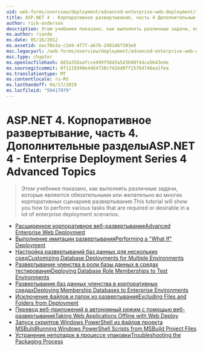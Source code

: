 ```yaml
---
uid: web-forms/overview/deployment/advanced-enterprise-web-deployment/index
title: ASP.NET 4 - Корпоративное развертывание, часть 4 Дополнительные разделы | Документация Майкрософт
author: rick-anderson
description: Этом учебнике показано, как выполнять различные задачи, которые являются обязательными или желательно во многих корпоративных сценариев развертывания.
ms.author: riande
ms.date: 05/16/2012
ms.assetid: eacf0e3a-c2e9-4f77-a676-249146f393e8
msc.legacyurl: /web-forms/overview/deployment/advanced-enterprise-web-deployment
msc.type: chapter
ms.openlocfilehash: 0d3a356aafcce499f50d3a5d3b98f44ca5643ede
ms.sourcegitcommit: 0f1119340e4464720cfd16d0ff15764746ea1fea
ms.translationtype: MT
ms.contentlocale: ru-RU
ms.lasthandoff: 04/17/2019
ms.locfileid: "59417979"
---
```

# <a name="aspnet-4---enterprise-deployment-series-4-advanced-topics"></a><span data-ttu-id="ad0b1-103">ASP.NET 4. Корпоративное развертывание, часть 4. Дополнительные разделы</span><span class="sxs-lookup"><span data-stu-id="ad0b1-103">ASP.NET 4 - Enterprise Deployment Series 4 Advanced Topics</span></span>

> <span data-ttu-id="ad0b1-104">Этом учебнике показано, как выполнять различные задачи, которые являются обязательными или желательно во многих корпоративных сценариев развертывания.</span><span class="sxs-lookup"><span data-stu-id="ad0b1-104">This tutorial will show you how to perform various tasks that are required or desirable in a lot of enterprise deployment scenarios.</span></span>


- [<span data-ttu-id="ad0b1-105">Расширенное корпоративное веб-развертывание</span><span class="sxs-lookup"><span data-stu-id="ad0b1-105">Advanced Enterprise Web Deployment</span></span>](advanced-enterprise-web-deployment.md)
- [<span data-ttu-id="ad0b1-106">Выполнение имитации развертывания</span><span class="sxs-lookup"><span data-stu-id="ad0b1-106">Performing a "What If" Deployment</span></span>](performing-a-what-if-deployment.md)
- [<span data-ttu-id="ad0b1-107">Настройка развертываний баз данных для нескольких сред</span><span class="sxs-lookup"><span data-stu-id="ad0b1-107">Customizing Database Deployments for Multiple Environments</span></span>](customizing-database-deployments-for-multiple-environments.md)
- [<span data-ttu-id="ad0b1-108">Развертывание членства в роли базы данных в средах тестирования</span><span class="sxs-lookup"><span data-stu-id="ad0b1-108">Deploying Database Role Memberships to Test Environments</span></span>](deploying-database-role-memberships-to-test-environments.md)
- [<span data-ttu-id="ad0b1-109">Развертывание баз данных членства в корпоративных средах</span><span class="sxs-lookup"><span data-stu-id="ad0b1-109">Deploying Membership Databases to Enterprise Environments</span></span>](deploying-membership-databases-to-enterprise-environments.md)
- [<span data-ttu-id="ad0b1-110">Исключение файлов и папок из развертывания</span><span class="sxs-lookup"><span data-stu-id="ad0b1-110">Excluding Files and Folders from Deployment</span></span>](excluding-files-and-folders-from-deployment.md)
- [<span data-ttu-id="ad0b1-111">Перевод веб-приложений в автономный режим с помощью веб-развертывания</span><span class="sxs-lookup"><span data-stu-id="ad0b1-111">Taking Web Applications Offline with Web Deploy</span></span>](taking-web-applications-offline-with-web-deploy.md)
- [<span data-ttu-id="ad0b1-112">Запуск скриптов Windows PowerShell из файлов проекта MSBuild</span><span class="sxs-lookup"><span data-stu-id="ad0b1-112">Running Windows PowerShell Scripts from MSBuild Project Files</span></span>](running-windows-powershell-scripts-from-msbuild-project-files.md)
- [<span data-ttu-id="ad0b1-113">Устранение неполадок в процессе упаковки</span><span class="sxs-lookup"><span data-stu-id="ad0b1-113">Troubleshooting the Packaging Process</span></span>](troubleshooting-the-packaging-process.md)
